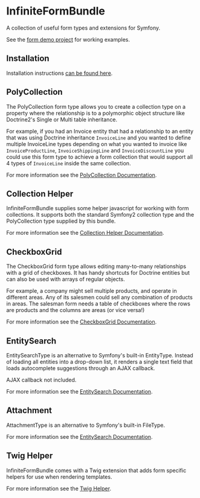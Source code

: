 InfiniteFormBundle
==================

A collection of useful form types and extensions for Symfony.

See the [form demo project](https://github.com/infinite-networks/form-demo)
for working examples.

Installation
------------

Installation instructions [can be found here](Resources/doc/installation.md).

PolyCollection
--------------

The PolyCollection form type allows you to create a collection type
on a property where the relationship is to a polymorphic object structure
like Doctrine2's Single or Multi table inheritance.

For example, if you had an Invoice entity that had a relationship to an
entity that was using Doctrine inheritance `InvoiceLine` and you wanted
to define multiple InvoiceLine types depending on what you wanted to invoice
like `InvoiceProductLine`, `InvoiceShippingLine` and `InvoiceDiscountLine`
you could use this form type to achieve a form collection that would support
all 4 types of `InvoiceLine` inside the same collection.

For more information see the [PolyCollection Documentation](Resources/doc/polycollection.md).

Collection Helper
-----------------

InfiniteFormBundle supplies some helper javascript for working with form collections. It
supports both the standard Symfony2 collection type and the PolyCollection type supplied
by this bundle.

For more information see the [Collection Helper Documentation](Resources/doc/collection-helper.md).

CheckboxGrid
------------

The CheckboxGrid form type allows editing many-to-many relationships with
a grid of checkboxes. It has handy shortcuts for Doctrine entities but can
also be used with arrays of regular objects.

For example, a company might sell multiple products, and operate in
different areas. Any of its salesmen could sell any combination of products
in areas. The salesman form needs a table of checkboxes where the rows are
products and the columns are areas (or vice versa!)

For more information see the [CheckboxGrid Documentation](Resources/doc/checkboxgrid.md).

EntitySearch
------------

EntitySearchType is an alternative to Symfony's built-in EntityType. Instead of
loading all entities into a drop-down list, it renders a single text field that
loads autocomplete suggestions through an AJAX callback.

AJAX callback not included.

For more information see the [EntitySearch Documentation](Resources/doc/entitysearch.md).

Attachment
----------

AttachmentType is an alternative to Symfony's built-in FileType.

For more information see the [EntitySearch Documentation](Resources/doc/attachment.md).

Twig Helper
-----------

InfiniteFormBundle comes with a Twig extension that adds form specific helpers
for use when rendering templates.

For more information see the [Twig Helper](Resources/doc/twig-helper.md).
